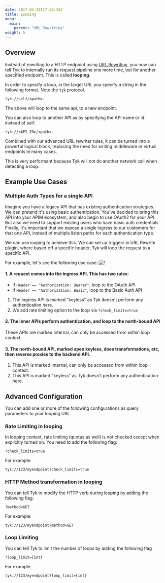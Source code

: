 ```yaml
---
date: 2017-03-23T17:36:15Z
title: Looping
menu:
  main:
    parent: "URL Rewriting"
weight: 5 
---
```


## Overview

Instead of rewriting to a HTTP endpoint using [URL Rewriting](../url-rewriting), you now can tell Tyk to internally run its request pipeline one more time, but for another specified endpoint. This is called <b>looping</b>.

In order to specify a loop, in the target URL you specify a string in the following format.  Note the `tyk` protocol.

```
tyk://self/<path>. 
```
The above will loop to the same api, to a new endpoint.

You can also loop to another API as by specifying the API name or id instead of self: 
```
tyk://<API_ID>/<path>.
```

Combined with our advanced URL rewriter rules, it can be turned into a powerful logical block, replacing the need for writing middleware or virtual endpoints in many cases.

This is very performant because Tyk will not do another network call when detecting a loop.

## Example Use Cases 

### Multiple Auth Types for a single API

Imagine you have a legacy API that has existing authentication strategies.  We can pretend it's using basic authentication.  You've decided to bring this API into your APIM ecosystem, and also begin to use OAuth2 for your API.  But also we need to support existing users who have basic auth credentials.  Finally, it's important that we expose a single ingress to our customers for that one API, instead of multiple listen paths for each authentication type.

We can use looping to achieve this.  We can set up triggers in URL Rewrite plugin, where based off a specific header, Tyk will loop the request to a specific API.

For example, let's see the following use case:
![!](../looping.png)

#### 1.  A request comes into the ingress API.  This has two rules:
-   If `Header == "Authorization: Bearer"`, loop to the OAuth API
-   If `Header == "Authorization: Basic"`, loop to the Basic Auth API

1. The ingress API is marked "keyless" as Tyk doesn't perform any authentication here.
2. We add rate limiting option to the loop via `?check_limits=true`

#### 2. The inner APIs perform authentication, and loop to the north-bound API

These APIs are marked internal, can only be accessed from within loop context.

#### 3. The north-bound API, marked open keyless, does transformations, etc, then reverse proxies to the backend API.

1. This API is marked internal, can only be accessed from within loop context.
2. This API is marked "keyless" as Tyk doesn't perform any authentication here.

## Advanced Configuration

You can add one or more of the following configurations as query parameters to your looping URL.

### Rate Limiting in looping

In looping context, rate limiting (quotas as well) is not checked except when explicitly turned on.  You need to add the following flag:
```
?check_limits=true
```

For example:

```
tyk://123/myendpoint?check_limits=true
```

### HTTP Method transformation in looping

You can tell Tyk to modify the HTTP verb during looping by adding the following flag:
```
?method=GET
```

For example:

```
tyk://123/myendpoint?method=GET
```

### Loop Limiting

You can tell Tyk to limit the number of loops by adding the following flag
```
?loop_limit={int}
```

For example:

```
tyk://123/myendpoint?loop_limit={int}
```



